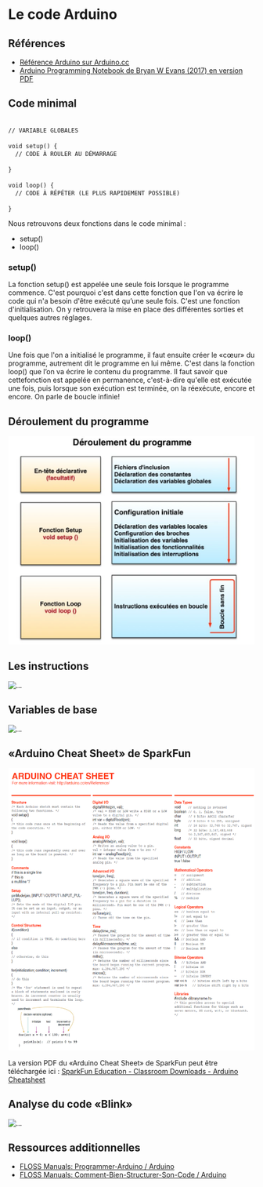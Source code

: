 # Le code Arduino

## Références

* [Référence Arduino sur Arduino.cc](https://www.arduino.cc/reference/en/)
* [Arduino Programming Notebook de Bryan W Evans (2017) en version PDF](../pdf/arduino_programming_notebook-bryan_w_evans.pdf)


## Code minimal

```arduino

// VARIABLE GLOBALES

void setup() {
  // CODE À ROULER AU DÉMARRAGE

}

void loop() {
  // CODE À RÉPÉTER (LE PLUS RAPIDEMENT POSSIBLE)

}
```
Nous retrouvons deux fonctions dans le code minimal :
* setup()
* loop()

### setup()

La fonction setup() est appelée une seule fois lorsque le programme commence. C'est pourquoi c'est dans cette fonction que l'on va écrire le code qui n'a besoin d'être exécuté qu’une seule fois. C'est une  fonction d'initialisation. On y retrouvera la mise en place des différentes sorties et quelques autres réglages.

### loop()

Une fois que l'on a initialisé le programme, il faut ensuite créer le «cœur» du programme, autrement dit le programme en lui même. C'est dans la fonction loop() que l’on va écrire le contenu du programme. Il faut savoir que cettefonction est appelée en permanence, c'est-à-dire qu'elle est exécutée une fois, puis lorsque son exécution est terminée, on la réexécute, encore et encore. On parle de boucle infinie!

## Déroulement du programme

![...](./Slide1.SVG)

## Les instructions 


![...](./Slide3.SVG)

## Variables de base

![...](./Slide4.SVG)

## «Arduino Cheat Sheet» de SparkFun

![Capture d'écran du «Arduino Cheat Sheet» de SparkFun](./sparkfun_arduino_cheat_sheat.png)

La version PDF du «Arduino Cheat Sheet» de SparkFun peut être téléchargée ici : [SparkFun Education - Classroom Downloads - Arduino Cheatsheet](https://sparkfuneducation.com/classroom-downloads/arduino-cheatsheet.html)

## Analyse du code «Blink»

![...](./Slide5.SVG)

## Ressources additionnelles

* [FLOSS Manuals: Programmer-Arduino / Arduino](https://fr.flossmanuals.net/arduino/programmer-arduino/)
* [FLOSS Manuals: Comment-Bien-Structurer-Son-Code / Arduino](https://fr.flossmanuals.net/arduino/comment-bien-structurer-son-code/)
